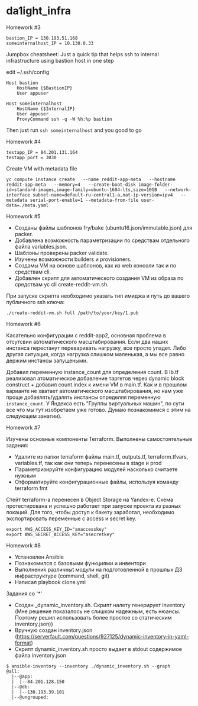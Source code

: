 # da1ight_infra

Homework #3

```
bastion_IP = 130.193.51.168
someinternalhost_IP = 10.130.0.33
```

Jumpbox cheatsheet:
Just a quick tip that helps ssh to internal infrastructure using bastion host in one step

edit ~/.ssh/config

```
Host bastion
    HostName {$BastionIP}
    User appuser

Host someinternalhost
    HostName {$InternalIP}
    User appuser
    ProxyCommand ssh -q -W %h:%p bastion
```

Then just run `ssh someinternalhost` and you good to go

Homework #4

```
testapp_IP = 84.201.131.164
testapp_port = 3030
```

Create VM with metadata file
```
yc compute instance create   --name reddit-app-meta   --hostname reddit-app-meta   --memory=4   --create-boot-disk image-folder-id=standard-images,image-family=ubuntu-1604-lts,size=10GB   --network-interface subnet-name=default-ru-central1-a,nat-ip-version=ipv4   --metadata serial-port-enable=1 --metadata-from-file user-data=./meta.yaml
```

Homework #5
* Созданы файлы шаблонов fry/bake (ubuntu16.json/immutable.json) для packer.
* Добавлена возможность параметризации по средствам отдельного файла variables.json.
* Шаблоны проверены packer validate.
* Изучены возможности builders и provisioners.
* Создамы VM на основе шаблонов, как из web консоли так и по средствам cli.
* Добавлен скрипт для автоматического создания VM из образа по средствам yc cli create-reddit-vm.sh.

При запуске скрипта необходимо указать тип имиджа и путь до вашего публичного ssh ключа:

```
./create-reddit-vm.sh full /path/to/your/key/1.pub
```

Homework #6

Касательно конфигурации с reddit-app2, основная проблема в отсутсвии автоматического масштабирования. Если два наших инстанса перестанут переваривать нагрузку, все просто упадет. Либо другая ситуация, когда нагрузка слишком маленькая, а мы все равно держим инстансы запущеными.

Добавил переменную instance_count для определения count. В lb.tf реализовал атоматическое добавление таргетов через dynamic block construct + добавил count.index к имени VM в main.tf. Как и в прошлом варианте не хватает автоматического масштабирования, но нам уже проще добавлять/удалять инстансы определяя переменную `instance_count`. У Яндекса есть "Группы виртуальных машин", по сути все что мы тут изобретаем уже готово. Думаю познакомимся с этим на следующем занатии).

Homework #7

Изучены основные компоненты Terraform. Выполнены самостоятельные задания:
* Удалите из папки terraform файлы main.tf, outputs.tf, terraform.tfvars, variables.tf, так как они теперь перенесены в stage и prod
* Параметризируйте конфигурацию модулей насколько считаете нужным
* Отформатируйте конфигурационные файлы, используя команду
   terraform fmt

Стейт terraform-a перенесен в Object Storage на Yandex-e. Схема протестирована и успешно работает при запуске проекта из разных локаций.
Для того, чтобы доступ к бакету заработал, необходимо экспортировать переменные с access и secret key.
```
export AWS_ACCESS_KEY_ID="anaccesskey"
export AWS_SECRET_ACCESS_KEY="asecretkey"
```

Homework #8

* Установлен Ansible
* Познакомился с базовыми функциями и инвентори
* Выполнениk различныt модули на подготовленной в прошлых ДЗ инфраструктуре (command, shell, git)
* Написал playbook clone.yml

Задания со '*'

* Создан _dynamic_inventory.sh. Скрипт налету генерирует inventory (Мне решение показалось не слишком надежным, есть нюансы. Поэтому решил использовать более простое со статическим inventory.json))
* Вручную создан inventory.json (https://serverfault.com/questions/927125/dynamic-inventory-in-yaml-format)
* Скрипт dynamic_inventory.sh просто выдает в stdout содержимое файла inventory.json

```
$ ansible-inventory --inventory ./dynamic_inventory.sh --graph
@all:
  |--@app:
  |  |--84.201.128.150
  |--@db:
  |  |--130.193.39.101
  |--@ungrouped:

```
